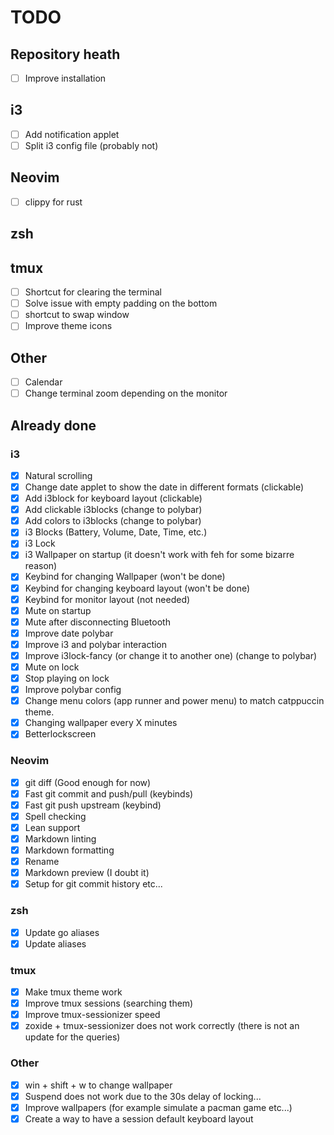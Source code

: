 # TODO

## Repository heath

- [ ] Improve installation

## i3

- [ ] Add notification applet
- [ ] Split i3 config file (probably not)

## Neovim

- [ ] clippy for rust

## zsh

## tmux

- [ ] Shortcut for clearing the terminal
- [ ] Solve issue with empty padding on the bottom
- [ ] shortcut to swap window
- [ ] Improve theme icons

## Other

- [ ] Calendar
- [ ] Change terminal zoom depending on the monitor

## Already done

### i3

- [x] Natural scrolling
- [x] Change date applet to show the date in different formats (clickable)
- [x] Add i3block for keyboard layout (clickable)
- [x] Add clickable i3blocks (change to polybar)
- [x] Add colors to i3blocks (change to polybar)
- [x] i3 Blocks (Battery, Volume, Date, Time, etc.)
- [x] i3 Lock
- [x] i3 Wallpaper on startup (it doesn't work with feh for some bizarre reason)
- [x] Keybind for changing Wallpaper (won't be done)
- [x] Keybind for changing keyboard layout (won't be done)
- [x] Keybind for monitor layout (not needed)
- [x] Mute on startup
- [x] Mute after disconnecting Bluetooth
- [x] Improve date polybar
- [x] Improve i3 and polybar interaction
- [x] Improve i3lock-fancy (or change it to another one) (change to polybar)
- [x] Mute on lock
- [x] Stop playing on lock
- [x] Improve polybar config
- [x] Change menu colors (app runner and power menu) to match catppuccin theme.
- [x] Changing wallpaper every X minutes
- [x] Betterlockscreen

### Neovim

- [x] git diff (Good enough for now)
- [x] Fast git commit and push/pull (keybinds)
- [x] Fast git push upstream (keybind)
- [x] Spell checking
- [x] Lean support
- [x] Markdown linting
- [x] Markdown formatting
- [x] Rename
- [x] Markdown preview (I doubt it)
- [x] Setup for git commit history etc...

### zsh

- [x] Update go aliases
- [x] Update aliases

### tmux

- [x] Make tmux theme work
- [x] Improve tmux sessions (searching them)
- [x] Improve tmux-sessionizer speed
- [x] zoxide + tmux-sessionizer does not work correctly (there is not an update for the queries)

### Other

- [x] win + shift + w to change wallpaper
- [x] Suspend does not work due to the 30s delay of locking...
- [x] Improve wallpapers (for example simulate a pacman game etc...)
- [x] Create a way to have a session default keyboard layout
